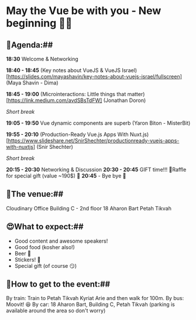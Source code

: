 # May the Vue be with you - New beginning 🎉🎉 #

## 📆Agenda:##

**18:30** Welcome & Networking

**18:40 - 18:45** (Key notes about VueJS & VueJS Israel)[https://slides.com/mayashavin/key-notes-about-vuejs-israel/fullscreen] (Maya Shavin - Dima)

**18:45 - 19:00** (Microinteractions: Little things that matter)[https://link.medium.com/avdSBsTdFW] (Jonathan Doron)

_Short break_

**19:05 - 19:50** Vue dynamic components are superb (Yaron Biton - MisterBit)

**19:55 - 20:10** (Production-Ready Vue.js Apps With Nuxt.js)[https://www.slideshare.net/SnirShechter/productionready-vuejs-apps-with-nuxtjs] (Snir Shechter)

_Short break_

**20:15 - 20:30** Networking & Discussion
**20:30 - 20:45** GIFT time!!! 🎁Raffle for special gift (value ~190$) 🎁
**20:45** - Bye bye 🖖

## 🏢The venue:##
Cloudinary Office
Building C - 2nd floor
18 Aharon Bart
Petah Tikvah

## 😍What to expect:##
- Good content and awesome speakers!
- Good food (kosher also!)
- Beer 🍺
- Stickers! 🤩
- Special gift (of course 😏)

## 📍How to get to the event:##
By train: Train to Petah Tikvah Kyriat Arie and then walk for 100m.
By bus: Moovit! 😆
By car: 18 Aharon Bart, Building C, Petah Tikvah (parking is available around the area so don't worry)

